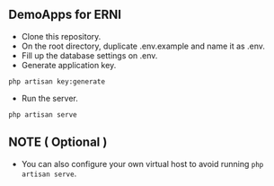 ## DemoApps for ERNI

- Clone this repository.
- On the root directory, duplicate .env.example and name it as .env.
- Fill up the database settings on .env.
- Generate application key.
```
php artisan key:generate 
```
- Run the server.
```
php artisan serve
```
## NOTE ( Optional )
- You can also configure your own virtual host to avoid running ```php artisan serve```.
